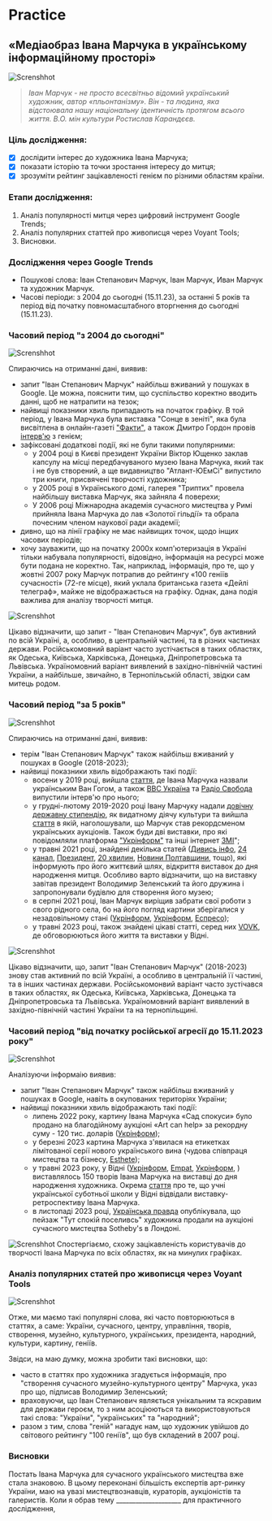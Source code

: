 # Practice

## «Медіаобраз Івана Марчука в українському інформаційному просторі»

![Screnshhot](https://github.com/DmytroStruk1/Practice/blob/main/%D0%86%D0%B2%D0%B0%D0%BD%20%D0%9C%D0%B0%D1%80%D1%87%D1%83%D0%BA%20%D1%84%D0%BE%D1%82%D0%BE.jpg)

>_Іван Марчук - не просто всесвітньо відомий український художник, автор «пльонтанізму». Він - та людина, яка відстоювала нашу національну ідентичність протягом всього життя. В.О. мін культури Ростислав Карандєєв._

### Ціль дослідження:
- [X] дослідити інтерес до художника Івана Марчука;
- [X] показати історію та точки зростання інтересу до митця;
- [X] зрозуміти рейтинг зацікавленості генієм по різними областям країни. 

### Етапи дослідження:
1. Аналіз популярності митця через цифровий інструмент Google Trends;
2. Аналіз популярних статтей про живописця через Voyant Tools;
3. Висновки.

### Дослідження через Google Trends
- Пошукові слова: Іван Степанович Марчук, Іван Марчук, Иван Марчук та художник Марчук.
- Часові періоди: з 2004 до сьогодні (15.11.23), за останні 5 років та період від початку повномасштабного вторгнення до сьогодні (15.11.23).

### Часовий період "з 2004 до сьогодні"   
![Screnshhot](https://github.com/DmytroStruk1/Practice/blob/main/%D0%97%202004%20%D1%80%D0%BE%D0%BA%D1%83%20%D0%B4%D0%BE....png)

Спираючись на отриманні дані, виявив:
- запит "Іван Степанович Марчук" найбільш вживаний у пошуках в Google. Це можна, пояснити тим, що суспільство коректно вводить данні, щоб не натрапити на тезок;
- найвищі показники хвиль припадають на початок графіку. В той період, у Івана Марчука була виставка "Сонце в зеніті", яка була висвітлена в онлайн-газеті ["Факти"](https://fakty.ua/ru/67421-ivan-marchuk-quot-hochu-sbezhat-iz-kieva-quot), а також Дмитро Гордон провів [інтерв'ю](https://www.youtube.com/watch?v=Bm8SwmnDyDs) з генієм;
- зафіксовані додаткові події, які не були такими популярними:  
  + у 2004 році в Києві президент України Віктор Ющенко заклав капсулу на місці передбачуваного музею Івана Марчука, який так і не був створений, а ще видавництво "Атлант-ЮЕмСі" випустило три книги, присвячені творчості художника;
  + у 2005 році в Українського домі, галерея "Триптих" провела найбільшу виставка Марчук, яка зайняла 4 поверехи;
  + У 2006 році Міжнародна академія сучасного мистецтва у Римі прийняла Івана Марчука до лав «Золотої гільдії» та обрала почесним членом наукової ради академії;
- дивно, що на лінії графіку не має найвищих точок, щодо інщих часових періодів;
- хочу зауважити, що на початку 2000х комп'ютеризація в Україні тільки набувала популярності, відовідно, інформація на ресурсі може бути подана не коректно. Так, наприклад, інформація, про те, що у жовтні 2007 року Марчук потрапив до рейтингу «100 геніїв сучасності» (72-ге місце), який уклала британська газета «Дейлі телеграф», майже не відображається на графіку. Однак, дана подія важлива для аналізу творчості митця.

![Screnshhot](https://github.com/DmytroStruk1/Practice/blob/main/%D0%9C%D0%B0%D1%80%D1%87%D1%83%D0%BA%20%D0%B7%202004%20%D0%B4%D0%BE%20%D1%81%D1%8C%D0%BE%D0%B3%D0%BE%D0%B4%D0%BD%D1%96.png)

Цікаво відзначити, що запит - "Іван Степанович Марчук", був активний по всій Україні, а, особливо, в центральній частині, та в різних частинах держави. 
Російськомовний варіант часто зустічається в таких областях, як Одеська, Київська, Харківська, Донецька, Дніпропетровська та Львівська. 
Україномовний варіант виявлений в західно-північній частині України, а найбільше, звичайно, в Тернопільській області, звідки сам митець родом. 

### Часовий період "за 5 років"   
![Screnshhot](https://github.com/DmytroStruk1/Practice/blob/main/%D0%9C%D0%B0%D1%80%D1%87%D1%83%D0%BA%20%D0%BE%D1%81%D1%82%D0%B0%D0%BD%D0%BD%D1%96%205%20%D1%80%D0%BE%D0%BA%D1%96%D0%B2.png)

Спираючись на отриманні дані, виявив:
- терім "Іван Степанович Марчук" також найбільш вживаний у пошуках в Google (2018-2023);
- найвищі показники хвиль відображають такі події:
   + восени у 2019 році, вийшла [стаття](https://rubryka.com/article/ivan-marchuk-kyiv/), де Івана Марчука назвали українським Ван Гогом, а також [BBС Україна](https://www.youtube.com/watch?v=DhjvFi0goW4) та [Радіо Свобода](https://www.youtube.com/watch?v=FDB4km0KLQ4) випустили інтерв'ю про нього;
   + у грудні-лютому 2019-2020 році Івану Марчуку надали [довічну державну стипендію](https://demforum.org/novyny/ivanu-marchuku-nadaly-dovichnu-derzhavnu-stypendiiu-iak-vydatnomu-diiachu-kultury), як видатному діячу культури та вийшла [стаття](https://marbeks.art/hudozhnyk-ivan-marchuk-stav-rekordsmenom-ukrayinskyh-aukcziov-u-2020-roczi/) в якій, наголошували, що Марчук став рекордсменом українських аукціонів. Також буди дві виставки, про які повідомляли платформа ["Укрінформ"](https://www.ukrinform.ua/rubric-culture/2853264-se-odnu-vistavku-marcuka-vidkriut-u-kievi.html) та інші інтернет [ЗМІ](https://www.asterslaw.com/ua/about_us/esg/art_asters/artasters_presents_ivan_marchuk_exhibition/)";
   + у травні 2021 році, знайдені декілька статей ([Дивись інфо](https://dyvys.info/2021/05/12/z-ukrayinoyu-v-dushi-i-golovi-hudozhnyku-ivanovi-marchuku-sogodni-vypovnyuyetsya-85/), [24 канал](https://24tv.ua/ivanovi-marchuku-85-shho-vidomo-pro-ukrayinskogo-novini-ukrayini_n1624311), [Президент](https://www.president.gov.ua/news/volodimir-ta-olena-zelenski-vidvidali-vistavku-hudozhnika-iv-68397), [20 хвилин](https://te.20minut.ua/Podii/85-rokiv-svyatkue-genialniy-hudozhnik-z-ternopilschini-ivan-marchuk-11270312.html), [Новини Полтавщини](https://np.pl.ua/2021/05/heniy-suchasnosti-khudozhnykovi-ivanu-marchuku-85-rokiv/), тощо), які інформують про його життєвий шлях, відкриття виставок до дня народження митця. Особливо варто відзначити, що на виставку завітав президент Володимир Зеленський та його дружина і запропонували будівлю для створення його музею;
   + в серпні 2021 році, Іван Марчук виріщив забрати свої роботи з свого рідного села, бо на його погляд картини зберігалися у незадовільному стані ([Укрінформ](https://www.ukrinform.ua/rubric-culture/3301037-ivan-marcuk-zabrav-svoi-kartini-podarovani-muzeu-u-ridnomu-seli-na-ternopilsini.html), [Укрінформ](https://www.ukrinform.ua/rubric-culture/3302208-ivan-marcuk-poasniv-comu-zabrav-svoi-polotna-z-muzeu-v-ridnomu-seli.html), [Еспресо](https://zahid.espreso.tv/ivan-marchuk-poyasniv-chomu-zabrav-svoi-kartini-z-muzeyu-u-ridnomu-seli));
   + у травні 2023 році, також знайдені цікаві статті, серед них [VOVK](https://vogue.ua/article/culture/persona/navidatnishi-roboti-ukrajinskogo-hudozhnika-ivana-marchuka-48553.html), де обговорюються його життя та виставки у Відні.
  
![Screnshhot](https://github.com/DmytroStruk1/Practice/blob/main/%D0%9C%D0%B0%D1%80%D1%87%D1%83%D0%BA%20%D0%B7%D0%B0%205%20%D1%80%D0%BE%D0%BA%D1%96%D0%B2%20%D1%96%20%D0%B4%D0%BE%20%D1%81%D1%8C%D0%B3%D0%BE%D0%B4%D0%BD%D1%96.png)

Цікаво відзначити, що, запит "Іван Степанович Марчук" (2018-2023) знову став активний по всій Україні, а особливо в центральній її частині, та в інших частинах держави. 
Російськомонвий варіант часто зустічався в таких областях, як Одеська, Київська, Харківська, Донецька та Дніпропетровська та Львівська. 
Україномовний варіант виявлений в західно-північній частині України та на тернопільщині. 

### Часовий період "від початку російської агресії до 15.11.2023 року"   
![Screnshhot](https://github.com/DmytroStruk1/Practice/blob/main/%D0%92%D1%96%D0%B4%20%D0%BF%D0%BE%D1%87%D0%B0%D1%82%D0%BA%D1%83%20%D0%B2%D1%96%D0%B9%D0%BD%D0%B8.png)

Аналізуючи інформаію виявив:
- запит "Іван Степанович Марчук" також найбільш вживаний у пошуках в Google, навіть в окупованих територіях України;
- найвищі показники хвиль відображають такі події:
   + липень 2022 року, картину Івана Марчука «Сад спокуси» було продано на благодійному аукціоні «Art can help» за рекордну суму - 120 тис. доларів ([Укрінформ](https://www.ukrinform.ua/rubric-culture/3499525-rekord-sucasnogo-ukrainskogo-mistectva-kartinu-marcuka-prodali-na-blagodijnomu-aukcioni-za-120-tisac.html));
   + у березні 2023 картина Марчука з'явилася на етикетках лімітованої серії нового українського вина (чудова співпраця мистецтва та бізнесу, [Esthete](https://www.esthetegazeta.com/post/robota-ivana-marchyka-na-etyketkah-novoho-ykrayinskoho-vyna));
   + у травні 2023 року, у Відні ([Укрінформ](https://www.ukrinform.ua/rubric-culture/3692623-u-vidni-projde-vistavka-tvoriv-ivana-marcuka.html), [Empat](https://austriaukraine.com/uk/events/ukrayina-ivan-marchuk-u-vidni/), [Укрінформ](https://www.ukrinform.ua/rubric-culture/3708563-u-vidni-vistavili-150-tvoriv-ivana-marcuka-v-den-87litta-hudoznika.html), ) виставлялось 150 творів Івана Марчука на виставці до дня народження художника. Окрема [стаття](https://www.ukrinform.ua/rubric-culture/3708563-u-vidni-vistavili-150-tvoriv-ivana-marcuka-v-den-87litta-hudoznika.html) про те, що учні української суботньої школи у Відні відвідали виставку-ретроспективу Івана Марчука.
   + в листопаді 2023 році, [Українська правда](https://life.pravda.com.ua/culture/2023/11/14/257660/) опублікувала, що пейзаж "Тут спокій поселивсь" художника продали на аукціоні сучасного мистецтва Sotheby's в Лондоні.
  
![Screnshhot](https://github.com/DmytroStruk1/Practice/blob/main/%D0%9C%D0%B0%D1%80%D1%87%D1%83%D0%BA%20%D0%B2%D1%96%D0%B4%2024.02.2022.png)
Спостергіаємо, схожу зацікавленість користувачів до творчості Івана Марчука по всіх областях, як на минулих графіках. 

### Аналіз популярних статей про живописця через Voyant Tools
![Screnshhot](https://github.com/DmytroStruk1/Practice/blob/main/Voyant%20Tools.png)

  Отже, ми маємо такі популярні слова, які часто повторюються в статтях, а саме: України, сучасного, центру, управління, творів, створення, музейно, культурного, українських, президента, народний, культури, картину, геніїв.

  Звідси, на маю думку, можна зробити такі висновки, що:
- часто в статтях про художника згадується інформація, про "створення сучасного музейно-культурного центру" Марчука, указ про що, підписав Володимир Зеленський;
- враховуючи, що Іван Степанович являється унікальним та яскравим для держави героєм, то з ним асоціюються та використовуються такі слова: "України", "українських" та "народний";
- разом з тим, слова "геній" нагадує нам, що художник увійшов до світового рейтингу "100 геніїв", що був складений в 2007 році. 

### Висновки 
Постать Івана Марчука для сучасного українського мистецтва вже стала знаковою. В цьому переконані більшість експертів арт-ринку України, маю на увазі мистецтвознавців, кураторів, аукціоністів та галеристів. Коли я обрав тему ____________________ для практичного дослідження, 

